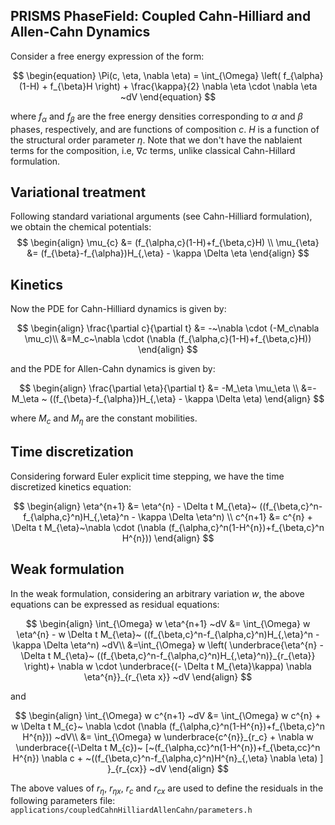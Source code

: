 ## PRISMS PhaseField: Coupled Cahn-Hilliard and Allen-Cahn Dynamics

Consider a free energy expression of the form:

$$
\begin{equation}
  \Pi(c, \eta, \nabla  \eta) = \int_{\Omega}    \left( f_{\alpha}(1-H) + f_{\beta}H \right)  + \frac{\kappa}{2} \nabla  \eta  \cdot \nabla  \eta    ~dV 
\end{equation}
$$

where $f_{\alpha}$ and $f_{\beta}$ are the free energy densities corresponding to $\alpha$ and $\beta$ phases, respectively, and are functions of composition $c$. $H$ is a function of the structural order parameter $\eta$. Note that we don't have the nablaient terms for the composition, i.e, $\nabla c$ terms, unlike classical Cahn-Hillard formulation.

## Variational treatment
Following standard variational arguments (see Cahn-Hilliard formulation), we obtain the chemical potentials:
$$
\begin{align}
  \mu_{c}  &= (f_{\alpha,c}(1-H)+f_{\beta,c}H)  \\
  \mu_{\eta}  &= (f_{\beta}-f_{\alpha})H_{,\eta} - \kappa \Delta \eta 
\end{align}
$$

## Kinetics
Now the PDE for Cahn-Hilliard dynamics is given by:

$$
\begin{align}
\frac{\partial c}{\partial t} &= -~\nabla \cdot (-M_c\nabla \mu_c)\\
&=M_c~\nabla \cdot (\nabla (f_{\alpha,c}(1-H)+f_{\beta,c}H)) 
\end{align}
$$

and the PDE for Allen-Cahn dynamics is given by:

$$
\begin{align}
\frac{\partial \eta}{\partial t} &= -M_\eta \mu_\eta \\
&=-M_\eta ~ ((f_{\beta}-f_{\alpha})H_{,\eta} - \kappa \Delta \eta) 
\end{align}
$$

where $M_c$ and $M_\eta$ are the constant mobilities. 

## Time discretization
Considering forward Euler explicit time stepping, we have the time discretized kinetics equation:

$$
\begin{align}
 \eta^{n+1} &= \eta^{n}  - \Delta t M_{\eta}~ ((f_{\beta,c}^n-f_{\alpha,c}^n)H_{,\eta}^n - \kappa \Delta \eta^n) \\
c^{n+1} &= c^{n}  + \Delta t M_{\eta}~\nabla \cdot (\nabla (f_{\alpha,c}^n(1-H^{n})+f_{\beta,c}^n H^{n}))
\end{align}
$$

## Weak formulation
In the weak formulation, considering an arbitrary variation $w$, the above equations can be expressed as residual equations:

$$
\begin{align}
  \int_{\Omega}   w  \eta^{n+1}  ~dV &= \int_{\Omega}   w \eta^{n} -   w    \Delta t M_{\eta}~ ((f_{\beta,c}^n-f_{\alpha,c}^n)H_{,\eta}^n - \kappa \Delta \eta^n)  ~dV\\
  &=\int_{\Omega}  w  \left( \underbrace{\eta^{n} - \Delta t M_{\eta}~ ((f_{\beta,c}^n-f_{\alpha,c}^n)H_{,\eta}^n)}_{r_{\eta}} \right)+ \nabla w \cdot \underbrace{(- \Delta t M_{\eta}\kappa) \nabla \eta^{n}}_{r_{\eta x}} ~dV 
\end{align}
$$

and

$$
\begin{align}
  \int_{\Omega}   w  c^{n+1}  ~dV &= \int_{\Omega}   w c^{n} + w    \Delta t M_{c}~ \nabla \cdot (\nabla (f_{\alpha,c}^n(1-H^{n})+f_{\beta,c}^n H^{n}))  ~dV\\
    &= \int_{\Omega}   w \underbrace{c^{n}}_{r_c} +  \nabla w   \underbrace{(-\Delta t M_{c})~ [~(f_{\alpha,cc}^n(1-H^{n})+f_{\beta,cc}^n H^{n}) \nabla c + ~((f_{\beta,c}^n-f_{\alpha,c}^n)H^{n}_{,\eta} \nabla \eta) ] }_{r_{cx}} ~dV
\end{align}
$$

The above values of $r_{\eta}$, $r_{\eta x}$, $r_{c}$ and $r_{cx}$ are used to define the residuals in the following parameters file: `applications/coupledCahnHilliardAllenCahn/parameters.h`

